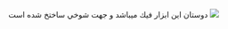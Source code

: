 دوستان اين ابزار فيك ميباشد و جهت شوخي ساختخ شده است 
<a href="https://www.coffeebede.com/ariansyedmomen"><img class="img-fluid" src="https://coffeebede.ir/DashboardTemplateV2/app-assets/images/banner/default-yellow.svg" /></a>
